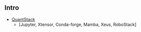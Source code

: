 ## Intro

* [QuantStack ](https://quantstack.net/)
    * [Jupyter, Xtensor, Conda-forge, Mamba, Xeus, RoboStack] 

## 
